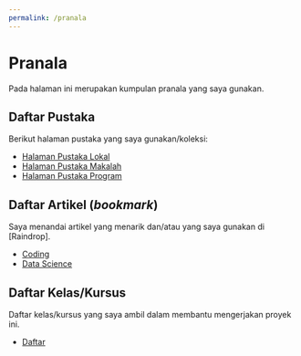 ```yaml
---
permalink: /pranala
---
```


# Pranala

Pada halaman ini merupakan kumpulan pranala yang saya gunakan.

## Daftar Pustaka

Berikut halaman pustaka yang saya gunakan/koleksi:

- [Halaman Pustaka Lokal](_posts/2019-10-01-pustaka-lokal.md) 
- [Halaman Pustaka Makalah](_posts/2019-10-01-pustaka-makalah.md)
- [Halaman Pustaka Program](_posts/2019-10-01-pustaka-program.md)

## Daftar Artikel (_bookmark_)

Saya menandai artikel yang menarik dan/atau yang saya gunakan di [Raindrop].

- [Coding](https://raindrop.io/collection/7877129)
- [Data Science](https://raindrop.io/collection/6309263)

## Daftar Kelas/Kursus

Daftar kelas/kursus yang saya ambil dalam membantu mengerjakan proyek ini.

- [Daftar](https://taruma.github.io/koding#kursus--kelas)